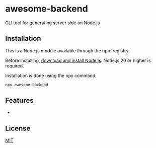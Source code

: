 # awesome-backend

CLI tool for generating server side on Node.js

## Installation

This is a Node.js module available through the npm registry.

Before installing, [download and install Node.js](https://nodejs.org/en/download/). Node.js 20 or higher is required.

Installation is done using the npx command:

```sh
npx awesome-backend
```

## Features

-

## License

[MIT](LICENSE)
